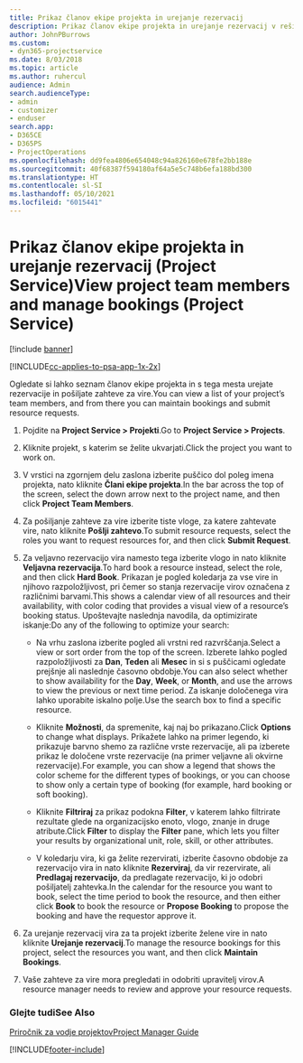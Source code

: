 ```yaml
---
title: Prikaz članov ekipe projekta in urejanje rezervacij
description: Prikaz članov ekipe projekta in urejanje rezervacij v rešitvi Project Service
author: JohnPBurrows
ms.custom:
- dyn365-projectservice
ms.date: 8/03/2018
ms.topic: article
ms.author: ruhercul
audience: Admin
search.audienceType:
- admin
- customizer
- enduser
search.app:
- D365CE
- D365PS
- ProjectOperations
ms.openlocfilehash: dd9fea4806e654048c94a826160e678fe2bb188e
ms.sourcegitcommit: 40f68387f594180af64a5e5c748b6efa188bd300
ms.translationtype: HT
ms.contentlocale: sl-SI
ms.lasthandoff: 05/10/2021
ms.locfileid: "6015441"
---
```

# <a name="view-project-team-members-and-manage-bookings-project-service"></a><span data-ttu-id="460a0-103">Prikaz članov ekipe projekta in urejanje rezervacij (Project Service)</span><span class="sxs-lookup"><span data-stu-id="460a0-103">View project team members and manage bookings (Project Service)</span></span>

[!include [banner](../includes/psa-now-project-operations.md)]

[!INCLUDE[cc-applies-to-psa-app-1x-2x](../includes/cc-applies-to-psa-app-1x-2x.md)]

<span data-ttu-id="460a0-104">Ogledate si lahko seznam članov ekipe projekta in s tega mesta urejate rezervacije in pošiljate zahteve za vire.</span><span class="sxs-lookup"><span data-stu-id="460a0-104">You can view a list of your project’s team members, and from there you can maintain bookings and submit resource requests.</span></span>  
  
1.  <span data-ttu-id="460a0-105">Pojdite na **Project Service > Projekti**.</span><span class="sxs-lookup"><span data-stu-id="460a0-105">Go to **Project Service > Projects**.</span></span>  
  
2.  <span data-ttu-id="460a0-106">Kliknite projekt, s katerim se želite ukvarjati.</span><span class="sxs-lookup"><span data-stu-id="460a0-106">Click the project you want to work on.</span></span>  
  
3.  <span data-ttu-id="460a0-107">V vrstici na zgornjem delu zaslona izberite puščico dol poleg imena projekta, nato kliknite **Člani ekipe projekta**.</span><span class="sxs-lookup"><span data-stu-id="460a0-107">In the bar across the top of the screen, select the down arrow next to the project name, and then click **Project Team Members**.</span></span>  
  
4.  <span data-ttu-id="460a0-108">Za pošiljanje zahteve za vire izberite tiste vloge, za katere zahtevate vire, nato kliknite **Pošlji zahtevo**.</span><span class="sxs-lookup"><span data-stu-id="460a0-108">To submit resource requests, select the roles you want to request resources for, and then click **Submit Request**.</span></span>  
  
5.  <span data-ttu-id="460a0-109">Za veljavno rezervacijo vira namesto tega izberite vlogo in nato kliknite **Veljavna rezervacija**.</span><span class="sxs-lookup"><span data-stu-id="460a0-109">To hard book a resource instead, select the role, and then click **Hard Book**.</span></span> <span data-ttu-id="460a0-110">Prikazan je pogled koledarja za vse vire in njihovo razpoložljivost, pri čemer so stanja rezervacije virov označena z različnimi barvami.</span><span class="sxs-lookup"><span data-stu-id="460a0-110">This shows a calendar view of all resources and their availability, with color coding that provides a visual view of a resource’s booking status.</span></span> <span data-ttu-id="460a0-111">Upoštevajte naslednja navodila, da optimizirate iskanje:</span><span class="sxs-lookup"><span data-stu-id="460a0-111">Do any of the following to optimize your search:</span></span>  
  
    -   <span data-ttu-id="460a0-112">Na vrhu zaslona izberite pogled ali vrstni red razvrščanja.</span><span class="sxs-lookup"><span data-stu-id="460a0-112">Select a view or sort order from the top of the screen.</span></span> <span data-ttu-id="460a0-113">Izberete lahko pogled razpoložljivosti za **Dan**, **Teden** ali **Mesec** in si s puščicami ogledate prejšnje ali naslednje časovno obdobje.</span><span class="sxs-lookup"><span data-stu-id="460a0-113">You can also select whether to show availability for the **Day**, **Week**, or **Month**, and use the arrows to view the previous or next time period.</span></span> <span data-ttu-id="460a0-114">Za iskanje določenega vira lahko uporabite iskalno polje.</span><span class="sxs-lookup"><span data-stu-id="460a0-114">Use the search box to find a specific resource.</span></span>  
  
    -   <span data-ttu-id="460a0-115">Kliknite **Možnosti**, da spremenite, kaj naj bo prikazano.</span><span class="sxs-lookup"><span data-stu-id="460a0-115">Click **Options** to change what displays.</span></span> <span data-ttu-id="460a0-116">Prikažete lahko na primer legendo, ki prikazuje barvno shemo za različne vrste rezervacije, ali pa izberete prikaz le določene vrste rezervacije (na primer veljavne ali okvirne rezervacije).</span><span class="sxs-lookup"><span data-stu-id="460a0-116">For example, you can show a legend that shows the color scheme for the different types of bookings, or you can choose to show only a certain type of booking (for example, hard booking or soft booking).</span></span>  
  
    -   <span data-ttu-id="460a0-117">Kliknite **Filtriraj** za prikaz podokna **Filter**, v katerem lahko filtrirate rezultate glede na organizacijsko enoto, vlogo, znanje in druge atribute.</span><span class="sxs-lookup"><span data-stu-id="460a0-117">Click **Filter** to display the **Filter** pane, which lets you filter your results by organizational unit, role, skill, or other attributes.</span></span>  
  
    -   <span data-ttu-id="460a0-118">V koledarju vira, ki ga želite rezervirati, izberite časovno obdobje za rezervacijo vira in nato kliknite **Rezerviraj**, da vir rezervirate, ali **Predlagaj rezervacijo**, da predlagate rezervacijo, ki jo odobri pošiljatelj zahtevka.</span><span class="sxs-lookup"><span data-stu-id="460a0-118">In the calendar for the resource you want to book, select the time period to book the resource, and then either click **Book** to book the resource or **Propose Booking** to propose the booking and have the requestor approve it.</span></span>  
  
6.  <span data-ttu-id="460a0-119">Za urejanje rezervacij vira za ta projekt izberite želene vire in nato kliknite **Urejanje rezervacij**.</span><span class="sxs-lookup"><span data-stu-id="460a0-119">To manage the resource bookings for this project, select the resources you want, and then click **Maintain Bookings**.</span></span>  
  
7.  <span data-ttu-id="460a0-120">Vaše zahteve za vire mora pregledati in odobriti upravitelj virov.</span><span class="sxs-lookup"><span data-stu-id="460a0-120">A resource manager needs to review and approve your resource requests.</span></span>  
  
### <a name="see-also"></a><span data-ttu-id="460a0-121">Glejte tudi</span><span class="sxs-lookup"><span data-stu-id="460a0-121">See Also</span></span>  
 [<span data-ttu-id="460a0-122">Priročnik za vodje projektov</span><span class="sxs-lookup"><span data-stu-id="460a0-122">Project Manager Guide</span></span>](../psa/project-manager-guide.md)


[!INCLUDE[footer-include](../includes/footer-banner.md)]